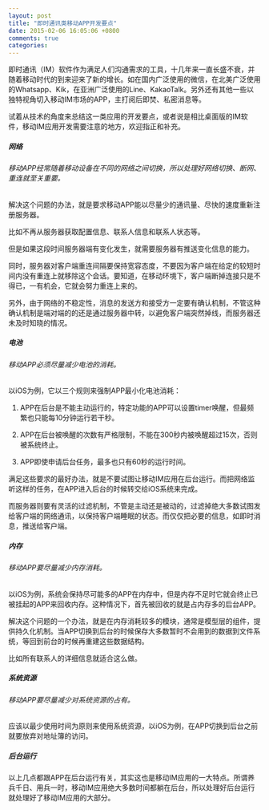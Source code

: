 ```yaml
---
layout: post
title: "即时通讯类移动APP开发要点"
date: 2015-02-06 16:05:06 +0800
comments: true
categories: 
---
```


即时通讯（IM）软件作为满足人们沟通需求的工具，十几年来一直长盛不衰，并随着移动时代的到来迎来了新的增长。如在国内广泛使用的微信，在北美广泛使用的Whatsapp、Kik，在亚洲广泛使用的Line、KakaoTalk。另外还有其他一些以独特视角切入移动IM市场的APP，主打阅后即焚、私密消息等。

试着从技术的角度来总结这一类应用的开发要点，或者说是相比桌面版的IM软件，移动IM应用开发需要注意的地方，欢迎指正和补充。

<!--more-->

##### 网络

###### 移动APP经常随着移动设备在不同的网络之间切换，所以处理好网络切换、断网、重连就至关重要。

解决这个问题的办法，就是要求移动APP能以尽量少的通讯量、尽快的速度重新注册服务器。

比如不再从服务器获取配置信息、联系人信息和联系人状态等。

但是如果这段时间服务器端有变化发生，就需要服务器有推送变化信息的能力。

同时，服务器对客户端重连间隔要保持宽容态度，不要因为客户端在给定的较短时间内没有重连上就移除这个会话。要知道，在移动环境下，客户端断掉连接只是不得已，一有机会，它就会努力重连上来的。

另外，由于网络的不稳定性，消息的发送方和接受方一定要有确认机制，不管这种确认机制是端对端的的还是通过服务器中转，以避免客户端突然掉线，而服务器还未及时知晓的情况。

##### 电池

###### 移动APP必须尽量减少电池的消耗。

以iOS为例，它以三个规则来强制APP最小化电池消耗：

1. APP在后台是不能主动运行的，特定功能的APP可以设置timer唤醒，但最频繁也只能每10分钟运行若干秒。

2. APP在后台被唤醒的次数有严格限制，不能在300秒内被唤醒超过15次，否则被系统终止。

3. APP即使申请后台任务，最多也只有60秒的运行时间。

满足这些要求的最好办法，就是不要试图让移动IM应用在后台运行。而把网络监听这样的任务，在APP进入后台的时候转交给iOS系统来完成。

而服务器则要有灵活的过滤机制，不管是主动还是被动的，过滤掉绝大多数试图发给客户端的网络通讯，以保持客户端睡眠的状态。而仅仅把必要的信息，如即时消息，推送给客户端。

##### 内存

###### 移动APP要尽量减少内存消耗。

以iOS为例，系统会保持尽可能多的APP在内存中，但是内存不足时它就会终止已被挂起的APP来回收内存。这种情况下，首先被回收的就是占内存多的后台APP。

解决这个问题的一个办法，就是在内存消耗较多的模块，通常是模型层的组件，提供持久化机制。当APP切换到后台的时候保存大多数暂时不会用到的数据到文件系统，等回到前台的时候再重建这些数据结构。

比如所有联系人的详细信息就适合这么做。

##### 系统资源

###### 移动APP要尽量减少对系统资源的占有。

应该以最少使用时间为原则来使用系统资源，以iOS为例，在APP切换到后台之前就要放弃对地址簿的访问。

##### 后台运行

以上几点都跟APP在后台运行有关，其实这也是移动IM应用的一大特点。所谓养兵千日、用兵一时，移动IM应用绝大多数时间都躺在后台，所以处理好后台运行就处理好了移动IM应用的大部分。

